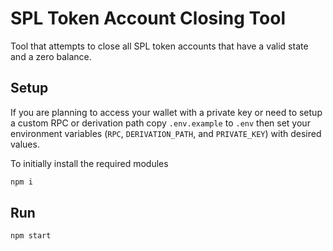 # SPL Token Account Closing Tool

Tool that attempts to close all SPL token accounts that have a valid state and a zero balance.

## Setup

If you are planning to access your wallet with a private key or need to setup a custom RPC or derivation path copy `.env.example` to `.env` then set your environment variables (`RPC`, `DERIVATION_PATH`, and `PRIVATE_KEY`) with desired values.

To initially install the required modules
```sh
npm i
```

## Run

```sh
npm start
```
